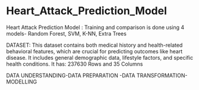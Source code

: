 # Heart_Attack_Prediction_Model
Heart Attack Prediction Model : Training and comparison is done using 4 models- Random Forest, SVM, K-NN, Extra Trees

DATASET: 
 This dataset contains both medical history and health-related behavioral features, which are crucial for predicting outcomes like heart disease. It includes general demographic data, lifestyle factors, and specific health conditions.
It has: 237630 Rows and 35 Columns

DATA UNDERSTANDING-DATA PREPARATION -DATA TRANSFORMATION-MODELLING
